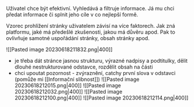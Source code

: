 Uživatel chce být efektivní. Vyhledává a filtruje informace. Já mu chci předat informace či splnit jeho cíle v co nejlepší formě. 

Vzorec prohlížení stránky uživatelem závisí na více faktorech. Jak zná platformu, jaké má předešlé zkušenosti, jakou má důvěru apod. Pak to ovlivňuje samotné uspořádání stránky, obsah stránky apod.

![[Pasted image 20230618211832.png|400]]
- je třeba dát stránce jasnou strukturu, výrazné nadpisy a podtitulky, dělit dlouhé nestrukturované odstavce, rozdělit obsah na části
- chci upoutat pozornost - zvýraznění, catchy první slova v odstavci (pomůže mi [[Informační slibnost]]) 
![[Pasted image 20230618212015.png|400]]
![[Pasted image 20230618212032.png|400]]
![[Pasted image 20230618212100.png|400]]
![[Pasted image 20230618212114.png|400]]
